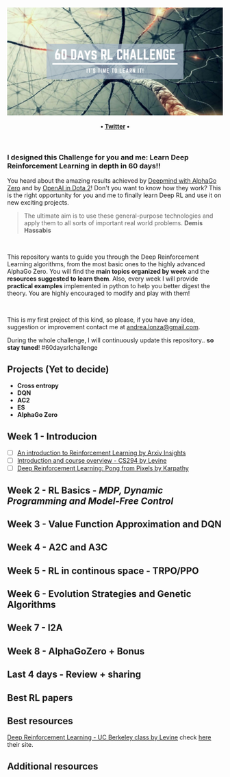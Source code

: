 
![](images/logo5.png)

<p align="center">
	<strong>
  •
		<a href="https://twitter.com/andri27_it">Twitter</a>
		•
 </strong>
</p>

<br>

### I designed this Challenge for you and me: Learn Deep Reinforcement Learning in depth in 60 days!!

You heard about the amazing results achieved by [Deepmind with AlphaGo Zero](https://www.youtube.com/watch?time_continue=24&v=tXlM99xPQC8) and by [OpenAI in Dota 2](https://www.youtube.com/watch?v=l92J1UvHf6M)! Don't you want to know how they work?
This is the right opportunity for you and me to finally learn Deep RL and use it on new exciting projects.

> The ultimate aim is to use these general-purpose technologies and apply them to all sorts of important real world problems. 
> **Demis Hassabis**
<br>

This repository wants to guide you through the Deep Reinforcement Learning algorithms, from the most basic ones to the highly advanced AlphaGo Zero. You will find the **main topics organized by week** and the **resources suggested to learn them**. Also, every week I will provide **practical examples** implemented in python to help you better digest the theory. You are highly encouraged to modify and play with them!

<br>

This is my first project of this kind, so please, if you have any idea, suggestion or improvement contact me at andrea.lonza@gmail.com.


During the whole challenge, I will continuously update this repository.. **so stay tuned**! #60daysrlchallenge


## Projects (Yet to decide)
 - **Cross entropy**
 - **DQN**
 - **AC2**
 - **ES**
 - **AlphaGo Zero**

## Week 1 - Introducion

 - [ ] [An introduction to Reinforcement Learning by Arxiv Insights](https://www.youtube.com/watch?v=JgvyzIkgxF0)
 - [ ] [Introduction and course overview - CS294 by Levine](https://www.youtube.com/watch?v=Q4kF8sfggoI&index=1&list=PLkFD6_40KJIznC9CDbVTjAF2oyt8_VAe3)
 - [ ] [Deep Reinforcement Learning: Pong from Pixels by Karpathy](http://karpathy.github.io/2016/05/31/rl/)

## Week 2 - RL Basics - *MDP, Dynamic Programming and Model-Free Control*

## Week 3 - Value Function Approximation and DQN

## Week 4 - A2C and A3C

## Week 5 - RL in continous space - TRPO/PPO

## Week 6 - Evolution Strategies and Genetic Algorithms

## Week 7 - I2A

## Week 8 - AlphaGoZero + Bonus

## Last 4 days - Review + sharing


## Best RL papers

## Best resources

[Deep Reinforcement Learning - UC Berkeley class by Levine](https://www.youtube.com/playlist?list=PLkFD6_40KJIznC9CDbVTjAF2oyt8_VAe3)
 check [here](http://rail.eecs.berkeley.edu/deeprlcourse/) their site.
## Additional resources 
